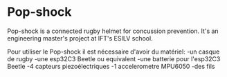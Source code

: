 # Pop-shock
Pop-shock is a connected rugby helmet for concussion prevention. It's an engineering master's project at IFT's ESILV school.

Pour utiliser le Pop-shock il est nécessaire d'avoir du matériel:
-un casque de rugby
-une esp32C3 Beetle ou equivalent
-une batterie pour l'esp32C3 Beetle
-4 capteurs piezoélectriques
-1 accelerometre MPU6050
-des fils
